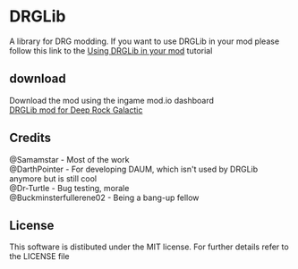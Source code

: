 # DRGLib
A library for DRG modding.
If you want to use DRGLib in your mod please follow this link to the [Using DRGLib in your mod](https://github.com/SamsDRGMods/DRGLib/wiki/Tutorial:-Using-DRGLib-in-your-mod) tutorial
## download
Download the mod using the ingame mod.io dashboard  
<a href="https://drg.mod.io/drglib" title="DRGLib mod  for  Deep Rock Galactic" target="_blank">DRGLib mod  for  Deep Rock Galactic</a>

## Credits
@Samamstar - Most of the work  
@DarthPointer - For developing DAUM, which isn't used by DRGLib anymore but is still cool  
@Dr-Turtle - Bug testing, morale  
@Buckminsterfullerene02 - Being a bang-up fellow  

## License
This software is distibuted under the MIT license. For further details refer to the LICENSE file
